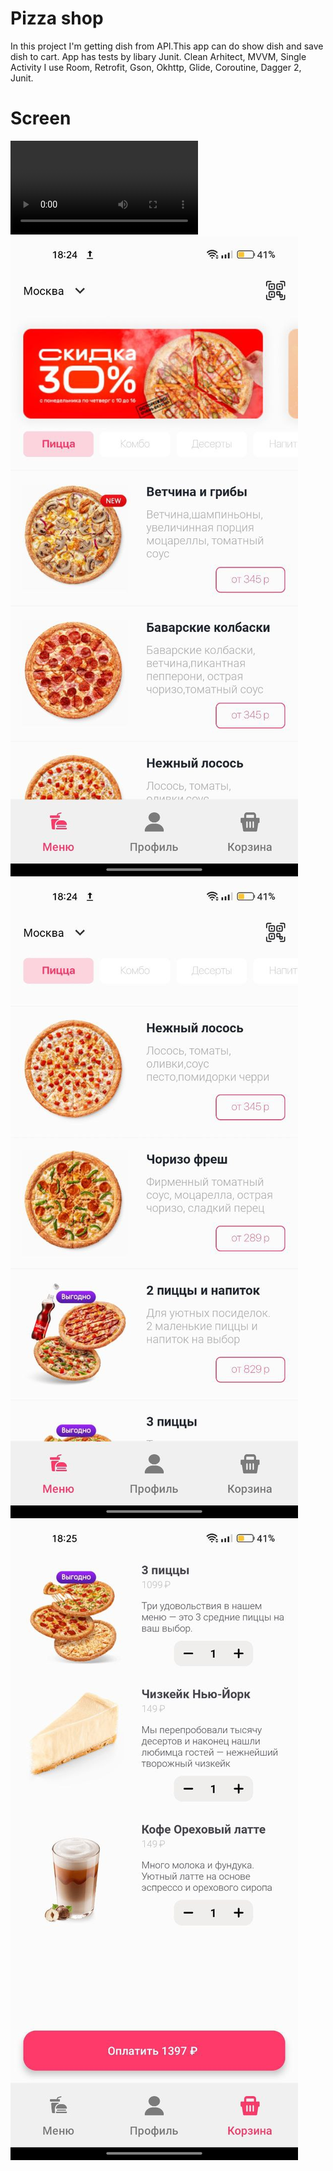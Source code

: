 # Pizza shop
In this project I'm getting dish from API.This app can do show dish and save dish to cart. App has tests by libary Junit. Clean Arhitect, MVVM, Single Activity
I use Room, Retrofit, Gson, Okhttp, Glide, Coroutine, Dagger 2, Junit. 

 # Screen  
![screen](https://github.com/3REAPER/pizza-shop/blob/main/art/video.mp4) 
![screen](https://github.com/3REAPER/pizza-shop/blob/main/art/photo_1.jpg)
![screen](https://github.com/3REAPER/pizza-shop/blob/main/art/photo_2.jpg)
![screen](https://github.com/3REAPER/pizza-shop/blob/main/art/photo_3.jpg)
